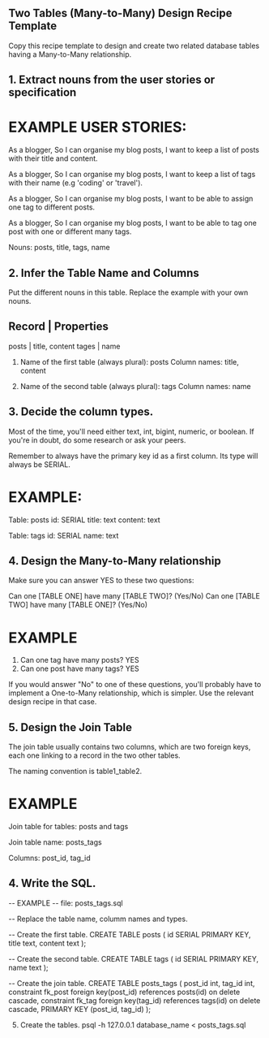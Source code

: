 ## Two Tables (Many-to-Many) Design Recipe Template

Copy this recipe template to design and create two related database tables having a Many-to-Many relationship.

## 1. Extract nouns from the user stories or specification

# EXAMPLE USER STORIES:

As a blogger,
So I can organise my blog posts,
I want to keep a list of posts with their title and content.

As a blogger,
So I can organise my blog posts,
I want to keep a list of tags with their name (e.g 'coding' or 'travel').

As a blogger,
So I can organise my blog posts,
I want to be able to assign one tag to different posts.

As a blogger,
So I can organise my blog posts,
I want to be able to tag one post with one or different many tags.

Nouns:
posts, title, tags, name


## 2. Infer the Table Name and Columns

Put the different nouns in this table. Replace the example with your own nouns.

  Record | Properties
----------------------
  posts  | title, content
  tages  | name


1. Name of the first table (always plural): posts
    Column names: title, content

2. Name of the second table (always plural): tags
    Column names: name

## 3. Decide the column types.
Most of the time, you'll need either text, int, bigint, numeric, or boolean. If you're in doubt, do some research or ask your peers.

Remember to always have the primary key id as a first column. Its type will always be SERIAL.

# EXAMPLE:

Table: posts
id: SERIAL
title: text
content: text

Table: tags
id: SERIAL
name: text

## 4. Design the Many-to-Many relationship
Make sure you can answer YES to these two questions:

Can one [TABLE ONE] have many [TABLE TWO]? (Yes/No)
Can one [TABLE TWO] have many [TABLE ONE]? (Yes/No)

# EXAMPLE

  1. Can one tag have many posts? YES
  2. Can one post have many tags? YES

If you would answer "No" to one of these questions, you'll probably have to implement a One-to-Many relationship, which is simpler. Use the relevant design recipe in that case.

## 5. Design the Join Table
The join table usually contains two columns, which are two foreign keys, each one linking to a record in the two other tables.

The naming convention is table1_table2.

# EXAMPLE

Join table for tables: posts and tags

Join table name: posts_tags

Columns: post_id, tag_id

## 4. Write the SQL.
-- EXAMPLE
-- file: posts_tags.sql

-- Replace the table name, columm names and types.

-- Create the first table.
CREATE TABLE posts (
  id SERIAL PRIMARY KEY,
  title text,
  content text
);

-- Create the second table.
CREATE TABLE tags (
  id SERIAL PRIMARY KEY,
  name text
);

-- Create the join table.
CREATE TABLE posts_tags (
  post_id int,
  tag_id int,
  constraint fk_post foreign key(post_id) references posts(id) on delete cascade,
  constraint fk_tag foreign key(tag_id) references tags(id) on delete cascade,
  PRIMARY KEY (post_id, tag_id)
);

5. Create the tables.
psql -h 127.0.0.1 database_name < posts_tags.sql
